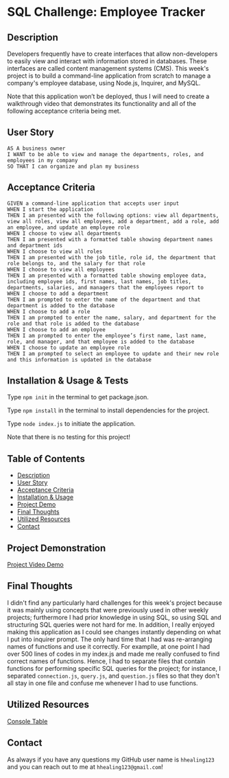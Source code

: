 # SQL Challenge: Employee Tracker

## Description
Developers frequently have to create interfaces that allow non-developers to easily view and interact with information stored in databases. These interfaces are called content management systems (CMS). This week's project is to build a command-line application from scratch to manage a company's employee database, using Node.js, Inquirer, and MySQL.

Note that this application won’t be deployed, thus I will need to create a walkthrough video that demonstrates its functionality and all of the following acceptance criteria being met.

## User Story
```
AS A business owner
I WANT to be able to view and manage the departments, roles, and employees in my company
SO THAT I can organize and plan my business
```

## Acceptance Criteria
```
GIVEN a command-line application that accepts user input
WHEN I start the application
THEN I am presented with the following options: view all departments, view all roles, view all employees, add a department, add a role, add an employee, and update an employee role
WHEN I choose to view all departments
THEN I am presented with a formatted table showing department names and department ids
WHEN I choose to view all roles
THEN I am presented with the job title, role id, the department that role belongs to, and the salary for that role
WHEN I choose to view all employees
THEN I am presented with a formatted table showing employee data, including employee ids, first names, last names, job titles, departments, salaries, and managers that the employees report to
WHEN I choose to add a department
THEN I am prompted to enter the name of the department and that department is added to the database
WHEN I choose to add a role
THEN I am prompted to enter the name, salary, and department for the role and that role is added to the database
WHEN I choose to add an employee
THEN I am prompted to enter the employee’s first name, last name, role, and manager, and that employee is added to the database
WHEN I choose to update an employee role
THEN I am prompted to select an employee to update and their new role and this information is updated in the database
```

## Installation & Usage & Tests
Type `npm init` in the terminal to get package.json.

Type `npm install` in the terminal to install dependencies for the project.

Type `node index.js` to initiate the application.

Note that there is no testing for this project!

## Table of Contents
* [Description](#description)
* [User Story](#user-story)
* [Acceptance Criteria](#acceptance-criteria)
* [Installation & Usage](#installation--usage--tests)
* [Project Demo](#project-demonstration)
* [Final Thoughts](#final-thoughts)
* [Utilized Resources](#utilized-resources)
* [Contact](#contact)

## Project Demonstration
[Project Video Demo](https://user-images.githubusercontent.com/106945679/190521573-043d3e41-5a80-4ba8-9271-5f065395b7a3.mp4)

## Final Thoughts
I didn't find any particularly hard challenges for this week's project because it was mainly using concepts that were previously used in other weekly projects; furthermore I had prior knowledge in using SQL, so using SQL and structuring SQL queries were not hard for me. In addition, I really enjoyed making this application as I could see changes instantly depending on what I put into inquirer prompt. The only hard time that I had was re-arranging names of functions and use it correctly. For examplle, at one point I had over 500 lines of codes in my index.js and made me really confused to find correct names of functions. Hence, I had to separate files that contain functions for performing specific SQL queries for the project; for instance, I separated `connection.js`, `query.js`, and `question.js` files so that they don't all stay in one file and confuse me whenever I had to use functions.

## Utilized Resources
[Console Table](https://www.npmjs.com/package/console.table)

## Contact
As always if you have any questions my GitHub user name is `hhealing123` and you can reach out to me at `hhealing123@gmail.com`!